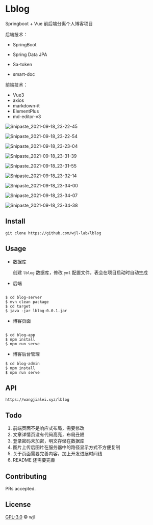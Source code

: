 # Lblog

Springboot + Vue 前后端分离个人博客项目

后端技术：

- SpringBoot

- Spring Data JPA
- Sa-token
- smart-doc

前端技术：

- Vue3
- axios
- markdown-it
- ElementPlus
- md-editor-v3



![Snipaste_2021-09-18_23-22-45](https://gitee.com/wang-jia-lei/mypic/raw/master/Snipaste_2021-09-18_23-22-45.png)

![Snipaste_2021-09-18_23-22-54](https://gitee.com/wang-jia-lei/mypic/raw/master/Snipaste_2021-09-18_23-22-54.png)

![Snipaste_2021-09-18_23-23-04](https://gitee.com/wang-jia-lei/mypic/raw/master/Snipaste_2021-09-18_23-23-04.png)

![Snipaste_2021-09-18_23-31-39](https://gitee.com/wang-jia-lei/mypic/raw/master/Snipaste_2021-09-18_23-31-39.png)

![Snipaste_2021-09-18_23-31-55](https://gitee.com/wang-jia-lei/mypic/raw/master/Snipaste_2021-09-18_23-31-55.png)

![Snipaste_2021-09-18_23-32-14](https://gitee.com/wang-jia-lei/mypic/raw/master/Snipaste_2021-09-18_23-32-14.png)

![Snipaste_2021-09-18_23-34-00](https://gitee.com/wang-jia-lei/mypic/raw/master/Snipaste_2021-09-18_23-34-00.png)

![Snipaste_2021-09-18_23-34-07](https://gitee.com/wang-jia-lei/mypic/raw/master/Snipaste_2021-09-18_23-34-07.png)

![Snipaste_2021-09-18_23-34-38](https://gitee.com/wang-jia-lei/mypic/raw/master/Snipaste_2021-09-18_23-34-38.png)



## Install

```shell
git clone https://github.com/wjl-lab/lblog
```



## Usage

- 数据库

  创建 `lblog` 数据库，修改 `yml` 配置文件，表会在项目启动时自动生成

- 后端

```shell

$ cd blog-server
$ mvn clean package
$ cd target
$ java -jar lblog-0.0.1.jar
```

- 博客页面

```shell

$ cd blog-app
$ npm install
$ npm run serve
```

- 博客后台管理

```shell
$ cd blog-admin
$ npm install
$ npm run serve
```



## API

```
https://wangjialei.xyz/lblog
```



## Todo

1. 前端页面不是响应式布局，需要修改
2. 文章详情页没有代码高亮，布局丑陋
3. 登录密码未加密，明文存储在数据库
4. 图片上传后图片在服务器中的路径显示方式不方便复制
5. 关于页面需要完善内容，加上开发进展时间线
6. README 还需要完善



## Contributing

PRs accepted.



## License

[GPL-3.0](LICENSE) © wjl